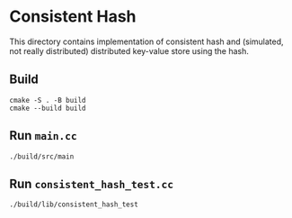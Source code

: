 # Consistent Hash

This directory contains implementation of consistent hash and (simulated, not really distributed) distributed key-value store 
using the hash.  

## Build
```
cmake -S . -B build
cmake --build build
```

## Run `main.cc`

```
./build/src/main
```

## Run `consistent_hash_test.cc`

```
./build/lib/consistent_hash_test
```

